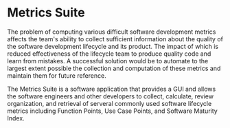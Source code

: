 # Metrics Suite
The problem of computing various difficult software development metrics affects the team's ability to collect sufficient information about the quality of the software development lifecycle and its product. The impact of which is reduced effectiveness of the lifecycle team to produce quality code and learn from mistakes. A successful solution would be to automate to the largest extent possible the collection and computation of these metrics and maintain them for future reference.

The Metrics Suite is a software application that provides a GUI and allows the software engineers and other developers to collect, calculate, review organization, and retrieval of serveral commonly used software lifecycle metrics including Function Points, Use Case Points, and Software Maturity Index.